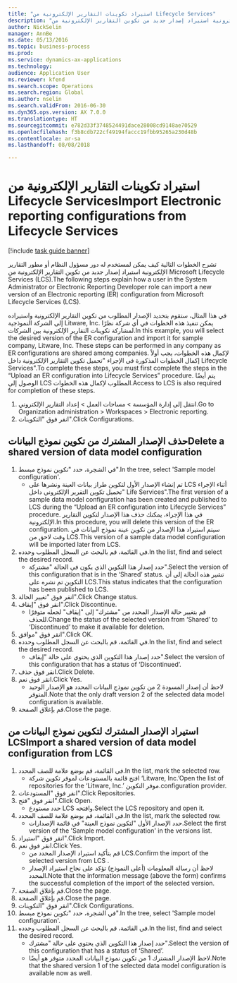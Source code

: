 ```yaml
--- 
title: "استيراد تكوينات التقارير الإلكترونية من Lifecycle Services"
description: "تشرح الخطوات التالية كيف يمكن لمستخدم له دور مسؤول النظام أو مطور التقارير الإلكترونية استيراد إصدار جديد من تكوين التقارير الإلكترونية من Microsoft Lifecycle Services (LCS)."
author: NickSelin
manager: AnnBe
ms.date: 05/13/2016
ms.topic: business-process
ms.prod: 
ms.service: dynamics-ax-applications
ms.technology: 
audience: Application User
ms.reviewer: kfend
ms.search.scope: Operations
ms.search.region: Global
ms.author: nselin
ms.search.validFrom: 2016-06-30
ms.dyn365.ops.version: AX 7.0.0
ms.translationtype: HT
ms.sourcegitcommit: e782d33f3748524491dace28008cd9148ae70529
ms.openlocfilehash: f3b8cdb722cf49194faccc19fbb95265a230d48b
ms.contentlocale: ar-sa
ms.lasthandoff: 08/08/2018

---
```

# <a name="import-electronic-reporting-configurations-from-lifecycle-services"></a><span data-ttu-id="97c83-103">استيراد تكوينات التقارير الإلكترونية من Lifecycle Services</span><span class="sxs-lookup"><span data-stu-id="97c83-103">Import Electronic reporting configurations from Lifecycle Services</span></span>

[!include [task guide banner](../../includes/task-guide-banner.md)]

<span data-ttu-id="97c83-104">تشرح الخطوات التالية كيف يمكن لمستخدم له دور مسؤول النظام أو مطور التقارير الإلكترونية استيراد إصدار جديد من تكوين التقارير الإلكترونية من Microsoft Lifecycle Services (LCS).</span><span class="sxs-lookup"><span data-stu-id="97c83-104">The following steps explain how a user in the System Administrator or Electronic Reporting Developer role can import a new version of an Electronic reporting (ER) configuration from Microsoft Lifecycle Services (LCS).</span></span>

<span data-ttu-id="97c83-105">في هذا المثال، ستقوم بتحديد الإصدار المطلوب من تكوين التقارير الإلكترونية واستيراده إلى الشركة النموذجية Litware, Inc. يمكن تنفيذ هذه الخطوات في أي شركة نظرًا لمشاركة تكوينات التقارير الإلكترونية بين الشركات.</span><span class="sxs-lookup"><span data-stu-id="97c83-105">In this example, you will select the desired version of the ER configuration and import it for sample company, Litware, Inc. These steps can be performed in any company as ER configurations are shared among companies.</span></span> <span data-ttu-id="97c83-106">لإكمال هذه الخطوات، يجب أولاً إكمال الخطوات المذكورة في الإجراء "تحميل تكوين التقارير الإلكترونية داخل Lifecycle Services".</span><span class="sxs-lookup"><span data-stu-id="97c83-106">To complete these steps, you must first complete the steps in the “Upload an ER configuration into Lifecycle Services” procedure.</span></span> <span data-ttu-id="97c83-107">يتم أيضًا الوصول إلى LCS المطلوب لإكمال هذه الخطوات.</span><span class="sxs-lookup"><span data-stu-id="97c83-107">Access to LCS is also required for completion of these steps.</span></span>

1. <span data-ttu-id="97c83-108">انتقل إلى إدارة المؤسسة > مساحات العمل‬ > إعداد التقارير الإلكتروني‬.</span><span class="sxs-lookup"><span data-stu-id="97c83-108">Go to Organization administration > Workspaces > Electronic reporting.</span></span>
2. <span data-ttu-id="97c83-109">انقر فوق "التكوينات".</span><span class="sxs-lookup"><span data-stu-id="97c83-109">Click Configurations.</span></span>

## <a name="delete-a-shared-version-of-data-model-configuration"></a><span data-ttu-id="97c83-110">حذف الإصدار المشترك من تكوين نموذج البيانات</span><span class="sxs-lookup"><span data-stu-id="97c83-110">Delete a shared version of data model configuration</span></span>
1. <span data-ttu-id="97c83-111">في الشجرة، حدد "تكوين نموذج مبسط".</span><span class="sxs-lookup"><span data-stu-id="97c83-111">In the tree, select 'Sample model configuration'.</span></span>
    * <span data-ttu-id="97c83-112">تم إنشاء الإصدار الأول لتكوين طراز بيانات العينة ونشرها على LCS أثناء الإجراء "تحميل تكوين التقرير الإلكتروني داخل Life Services".</span><span class="sxs-lookup"><span data-stu-id="97c83-112">The first version of a sample data model configuration has been created and published to LCS during the “Upload an ER configuration into Lifecycle Services” procedure.</span></span> <span data-ttu-id="97c83-113">في هذا الإجراء، يمكنك حذف هذا الإصدار لتكوين التقارير الإلكترونية.</span><span class="sxs-lookup"><span data-stu-id="97c83-113">In this procedure, you will delete this version of the ER configuration.</span></span> <span data-ttu-id="97c83-114">سيتم استيراد هذا الإصدار من تكوين عينة نموذج البيانات في وقت لاحق من LCS.</span><span class="sxs-lookup"><span data-stu-id="97c83-114">This version of a sample data model configuration will be imported later from LCS.</span></span>  
2. <span data-ttu-id="97c83-115">في القائمة، قم بالبحث عن السجل المطلوب وحدده.</span><span class="sxs-lookup"><span data-stu-id="97c83-115">In the list, find and select the desired record.</span></span>
    * <span data-ttu-id="97c83-116">حدد إصدار هذا التكوين الذي يكون في الحالة "مشتركة".</span><span class="sxs-lookup"><span data-stu-id="97c83-116">Select the version of this configuration that is in the ‘Shared’ status.</span></span> <span data-ttu-id="97c83-117">تشير هذه الحالة إلى أن التكوين تم نشره على LCS.</span><span class="sxs-lookup"><span data-stu-id="97c83-117">This status indicates that the configuration has been published to LCS.</span></span>  
3. <span data-ttu-id="97c83-118">انقر فوق "تغيير الحالة".</span><span class="sxs-lookup"><span data-stu-id="97c83-118">Click Change status.</span></span>
4. <span data-ttu-id="97c83-119">انقر فوق "إيقاف".</span><span class="sxs-lookup"><span data-stu-id="97c83-119">Click Discontinue.</span></span>
    * <span data-ttu-id="97c83-120">قم بتغيير حالة الإصدار المحدد من "مشترك" إلى "إيقاف" لجعله متوفرًا للحذف.</span><span class="sxs-lookup"><span data-stu-id="97c83-120">Change the status of the selected version from ‘Shared’ to ‘Discontinued’ to make it available for deletion.</span></span>  
5. <span data-ttu-id="97c83-121">انقر فوق "موافق".</span><span class="sxs-lookup"><span data-stu-id="97c83-121">Click OK.</span></span>
6. <span data-ttu-id="97c83-122">في القائمة، قم بالبحث عن السجل المطلوب وحدده.</span><span class="sxs-lookup"><span data-stu-id="97c83-122">In the list, find and select the desired record.</span></span>
    * <span data-ttu-id="97c83-123">حدد إصدار هذا التكوين الذي يحتوي على حالة "إيقاف".</span><span class="sxs-lookup"><span data-stu-id="97c83-123">Select the version of this configuration that has a status of ‘Discontinued’.</span></span>  
7. <span data-ttu-id="97c83-124">انقر فوق حذف.</span><span class="sxs-lookup"><span data-stu-id="97c83-124">Click Delete.</span></span>
8. <span data-ttu-id="97c83-125">انقر فوق نعم.</span><span class="sxs-lookup"><span data-stu-id="97c83-125">Click Yes.</span></span>
    * <span data-ttu-id="97c83-126">لاحظ أن إصدار المسودة 2 من تكوين نموذج البيانات المحدد هو الإصدار الوحيد المتوفر.</span><span class="sxs-lookup"><span data-stu-id="97c83-126">Note that the only draft version 2 of the selected data model configuration is available.</span></span>  
9. <span data-ttu-id="97c83-127">قم بإغلاق الصفحة.</span><span class="sxs-lookup"><span data-stu-id="97c83-127">Close the page.</span></span>

## <a name="import-a-shared-version-of-data-model-configuration-from-lcs"></a><span data-ttu-id="97c83-128">استيراد الإصدار المشترك لتكوين نموذج البيانات من LCS</span><span class="sxs-lookup"><span data-stu-id="97c83-128">Import a shared version of data model configuration from LCS</span></span>
1. <span data-ttu-id="97c83-129">في القائمة، قم بوضع علامة للصف المحدد.</span><span class="sxs-lookup"><span data-stu-id="97c83-129">In the list, mark the selected row.</span></span>
    * <span data-ttu-id="97c83-130">افتح قائمة بالمستودعات لموفر تكوين شركة ‘Litware, Inc.’</span><span class="sxs-lookup"><span data-stu-id="97c83-130">Open the list of repositories for the ‘Litware, Inc.’</span></span> <span data-ttu-id="97c83-131">موفر التكوين.</span><span class="sxs-lookup"><span data-stu-id="97c83-131">configuration provider.</span></span>  
2. <span data-ttu-id="97c83-132">انقر فوق "المستودعات".</span><span class="sxs-lookup"><span data-stu-id="97c83-132">Click Repositories.</span></span>
3. <span data-ttu-id="97c83-133">انقر فوق "فتح".</span><span class="sxs-lookup"><span data-stu-id="97c83-133">Click Open.</span></span>
    * <span data-ttu-id="97c83-134">حدد مستودع LCS وافتحه.</span><span class="sxs-lookup"><span data-stu-id="97c83-134">Select the LCS repository and open it.</span></span>  
4. <span data-ttu-id="97c83-135">في القائمة، قم بوضع علامة للصف المحدد.</span><span class="sxs-lookup"><span data-stu-id="97c83-135">In the list, mark the selected row.</span></span>
    * <span data-ttu-id="97c83-136">حدد الإصدار الأول "لتكوين نموذج العينة" في قائمة الإصدارات.</span><span class="sxs-lookup"><span data-stu-id="97c83-136">Select the first version of the 'Sample model configuration' in the versions list.</span></span>  
5. <span data-ttu-id="97c83-137">انقر فوق "استيراد".</span><span class="sxs-lookup"><span data-stu-id="97c83-137">Click Import.</span></span>
6. <span data-ttu-id="97c83-138">انقر فوق نعم.</span><span class="sxs-lookup"><span data-stu-id="97c83-138">Click Yes.</span></span>
    * <span data-ttu-id="97c83-139">قم بتأكيد استيراد الإصدار المحدد من LCS.</span><span class="sxs-lookup"><span data-stu-id="97c83-139">Confirm the import of the selected version from LCS .</span></span>  
    * <span data-ttu-id="97c83-140">لاحظ أن رسالة المعلومات (أعلى النموذج) تؤكد على نجاح استيراد الإصدار المحدد.</span><span class="sxs-lookup"><span data-stu-id="97c83-140">Note that the information message (above the form) confirms the successful completion of the import of the selected version.</span></span>  
7. <span data-ttu-id="97c83-141">قم بإغلاق الصفحة.</span><span class="sxs-lookup"><span data-stu-id="97c83-141">Close the page.</span></span>
8. <span data-ttu-id="97c83-142">قم بإغلاق الصفحة.</span><span class="sxs-lookup"><span data-stu-id="97c83-142">Close the page.</span></span>
9. <span data-ttu-id="97c83-143">انقر فوق "التكوينات".</span><span class="sxs-lookup"><span data-stu-id="97c83-143">Click Configurations.</span></span>
10. <span data-ttu-id="97c83-144">في الشجرة، حدد "تكوين نموذج مبسط".</span><span class="sxs-lookup"><span data-stu-id="97c83-144">In the tree, select 'Sample model configuration'.</span></span>
11. <span data-ttu-id="97c83-145">في القائمة، قم بالبحث عن السجل المطلوب وحدده.</span><span class="sxs-lookup"><span data-stu-id="97c83-145">In the list, find and select the desired record.</span></span>
    * <span data-ttu-id="97c83-146">حدد إصدار هذا التكوين الذي يحتوي على حالة "مشترك".</span><span class="sxs-lookup"><span data-stu-id="97c83-146">Select the version of this configuration that has a status of ‘Shared’.</span></span>  
    * <span data-ttu-id="97c83-147">لاحظ الإصدار المشترك 1 من تكوين نموذج البيانات المحدد متوفر هو أيضًا.</span><span class="sxs-lookup"><span data-stu-id="97c83-147">Note that the shared version 1 of the selected data model configuration is available now as well.</span></span>  


